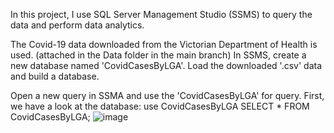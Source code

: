 In this project, I use SQL Server Management Studio (SSMS) to query the data and perform data analytics.

The Covid-19 data downloaded from the Victorian Department of Health is used. (attached in the Data folder in the main branch)
In SSMS, create a new database named 'CovidCasesByLGA'. Load the downloaded '.csv' data and build a database.

Open a new query in SSMA and use the 'CovidCasesByLGA' for query.
First, we have a look at the database: 
  use CovidCasesByLGA
  SELECT *
  FROM CovidCasesByLGA;
![image](https://user-images.githubusercontent.com/76986018/144549914-ed301b31-865f-457a-94dd-82c86adb8cf5.png)


